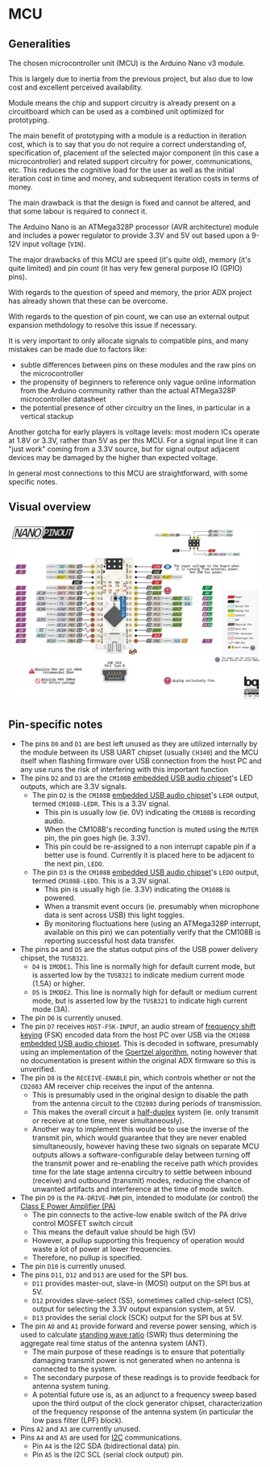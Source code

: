 # MCU

## Generalities

The chosen microcontroller unit (MCU) is the Arduino Nano v3 module.

This is largely due to inertia from the previous project, but also due to low cost and excellent perceived availability.

Module means the chip and support circuitry is already present on a circuitboard which can be used as a combined unit optimized for prototyping.

The main benefit of prototyping with a module is a reduction in iteration cost, which is to say that you do not require a correct understanding of, specification of, placement of the selected major component (in this case a microcontroller) and related support circuitry for power, communications, etc. This reduces the cognitive load for the user as well as the initial iteration cost in time and money, and subsequent iteration costs in terms of money.

The main drawback is that the design is fixed and cannot be altered, and that some labour is required to connect it.

The Arduino Nano is an ATMega328P processor (AVR architecture) module and includes a power regulator to provide 3.3V and 5V out based upon a 9-12V input voltage (`VIN`).

The major drawbacks of this MCU are speed (it's quite old), memory (it's quite limited) and pin count (it has very few general purpose IO (GPIO) pins).

With regards to the question of speed and memory, the prior ADX project has already shown that these can be overcome.

With regards to the question of pin count, we can use an external output expansion methdology to resolve this issue if necessary.

It is very important to only allocate signals to compatible pins, and many mistakes can be made due to factors like:
 - subtle differences between pins on these modules and the raw pins on the microcontroller
 - the propensity of beginners to reference only vague online information from the Arduino community rather than the actual ATMega328P microcontroller datasheet
 - the potential presence of other circuitry on the lines, in particular in a vertical stackup

Another gotcha for early players is voltage levels: most modern ICs operate at 1.8V or 3.3V, rather than 5V as per this MCU. For a signal input line it can "just work" coming from a 3.3V source, but for signal output adjacent devices may be damaged by the higher than expected voltage.

In general most connections to this MCU are straightforward, with some specific notes.

## Visual overview

![image](arduino-nano-pinout.webp)

## Pin-specific notes

 * The pins `D0` and `D1` are best left unused as they are utilized internally by the module between its USB UART chipset (usually `CH340`) and the MCU itself when flashing firmware over USB connection from the host PC and any use runs the risk of interfering with this important function
 * The pins `D2` and `D3` are the `CM108B` [embedded USB audio chipset](../usb-audio-chipset/)'s LED outputs, which are 3.3V signals.
   * The pin `D2` is the `CM108B` [embedded USB audio chipset](../usb-audio-chipset/)'s `LEDR` output, termed `CM108B-LEDR`. This is a 3.3V signal.
     * This pin is usually low (ie. 0V) indicating the `CM108B` is recording audio.
     * When the CM108B's recording function is muted using the `MUTER` pin, the pin goes high (ie. 3.3V).
     * This pin could be re-assigned to a non interrupt capable pin if a better use is found. Currently it is placed here to be adjacent to the next pin, `LEDO`.
   * The pin `D3` is the `CM108B` [embedded USB audio chipset](../usb-audio-chipset/)'s `LEDO` output, termed `CM108B-LEDO`. This is a 3.3V signal.
     * This pin is usually high (ie. 3.3V) indicating the `CM108B` is powered.
     * When a transmit event occurs (ie. presumably when microphone data is sent across USB) this light toggles.
     * By monitoring fluctuations here (using an ATMega328P interrupt, available on this pin) we can potentially verify that the CM108B is reporting successful host data transfer.
 * The pins `D4` and `D5` are the status output pins of the USB power delivery chipset, the `TUSB321`.
   * `D4` is `IMODE1`. This line is normally high for default current mode, but is asserted low by the `TUSB321` to indicate medium current mode (1.5A) or higher.
   * `D5` is `IMODE2`. This line is normally high for default or medium current mode, but is asserted low by the `TUSB321` to indicate high current mode (3A).
 * The pin `D6` is currently unused.
 * The pin `D7` receives `HOST-FSK-INPUT`, an audio stream of [frequency shift keying](https://en.wikipedia.org/wiki/Frequency-shift_keying) (FSK) encoded data from the host PC over USB via the `CM108B` [embedded USB audio chipset](../usb-audio-chipset/). This is decoded in software, presumably using an implementation of the [Goertzel algorithm](https://en.wikipedia.org/wiki/Goertzel_algorithm), noting however that no documentation is present within the original ADX firmware so this is unverified.
 * The pin `D8` is the `RECEIVE-ENABLE` pin, which controls whether or not the `CD2003` AM receiver chip receives the input of the antenna.
   * This is presumably used in the original design to disable the path from the antenna circuit to the `CD2003` during periods of transmission.
   * This makes the overall circuit a [half-duplex](https://en.wikipedia.org/wiki/Duplex_(telecommunications)#HALF-DUPLEX) system (ie. only transmit or receive at one time, never simultaneously).
   * Another way to implement this would be to use the inverse of the transmit pin, which would guarantee that they are never enabled simultaneously, however having these two signals on separate MCU outputs allows a software-configurable delay between turning off the transmit power and re-enabling the receive path which provides time for the late stage antenna circuitry to settle between inbound (receive) and outbound (transmit) modes, reducing the chance of unwanted artifacts and interference at the time of mode switch.
 * The pin `D9` is the `PA-DRIVE-PWM` pin, intended to modulate (or control) the [Class E Power Amplifier (PA)](../class-e-pa/)
   * The pin connects to the active-low enable switch of the PA drive control MOSFET switch circuit
   * This means the default value should be high (5V)
   * However, a pullup supporting this frequency of operation would waste a lot of power at lower frequencies.
   * Therefore, no pullup is specified.
 * The pin `D10` is currently unused.
 * The pins `D11`, `D12` and `D13` are used for the SPI bus.
   * `D11` provides master-out, slave-in (MOSI) output on the SPI bus at 5V.
   * `D12` provides slave-select (SS), sometimes called chip-select (CS), output for selecting the 3.3V output expansion system, at 5V.
   * `D13` provides the serial clock (SCK) output for the SPI bus at 5V.
 * The pin `A0` and `A1` provide forward and reverse power sensing, which is used to calculate [standing wave ratio](https://en.wikipedia.org/wiki/Standing_wave_ratio) (SWR) thus determining the aggregate real time status of the antenna system (ANT).
   * The main purpose of these readings is to ensure that potentially damaging transmit power is not generated when no antenna is connected to the system.
   * The secondary purpose of these readings is to provide feedback for antenna system tuning.
   * A potential future use is, as an adjunct to a frequency sweep based upon the third output of the clock generator chipset, characterization of the frequency response of the antenna system (in particular the low pass filter (LPF) block).
 * Pins `A2` and `A3` are currently unused.
 * Pins `A4` and `A5` are used for [I2C](https://en.wikipedia.org/wiki/I%C2%B2C) communications.
   * Pin `A4` is the I2C SDA (bidirectional data) pin.
   * Pin `A5` is the I2C SCL (serial clock output) pin.
